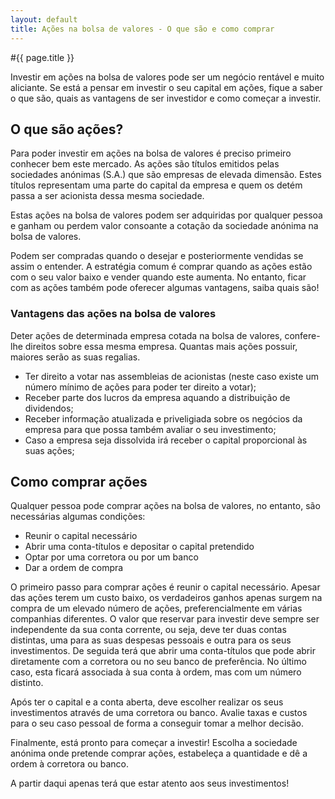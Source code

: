 ```yaml
---
layout: default
title: Ações na bolsa de valores - O que são e como comprar
---
```


#{{ page.title }}

Investir em ações na bolsa de valores pode ser um negócio rentável e muito aliciante. Se está a pensar em investir o seu capital em ações, fique a saber o que são, quais as vantagens de ser investidor e como começar a investir.

## O que são ações?
Para poder investir em ações na bolsa de valores é preciso primeiro conhecer bem este mercado. As ações são títulos emitidos pelas sociedades anónimas (S.A.) que são empresas de elevada dimensão. Estes títulos representam uma parte do capital da empresa e quem os detém passa a ser acionista dessa mesma sociedade.

Estas ações na bolsa de valores podem ser adquiridas por qualquer pessoa e ganham ou perdem valor consoante a cotação da sociedade anónima na bolsa de valores.

Podem ser compradas quando o desejar e posteriormente vendidas se assim o entender. A estratégia comum é comprar quando as ações estão com o seu valor baixo e vender quando este aumenta. No entanto, ficar com as ações também pode oferecer algumas vantagens, saiba quais são!

### Vantagens das ações na bolsa de valores

Deter ações de determinada empresa cotada na bolsa de valores, confere-lhe direitos sobre essa mesma empresa. Quantas mais ações possuir, maiores serão as suas regalias.

* Ter direito a votar nas assembleias de acionistas (neste caso existe um número mínimo de ações para poder ter direito a votar);
* Receber parte dos lucros da empresa aquando a distribuição de dividendos;
* Receber informação atualizada e priveligiada sobre os negócios da empresa para que possa também avaliar o seu investimento;
* Caso a empresa seja dissolvida irá receber o capital proporcional às suas ações;

## Como comprar ações
Qualquer pessoa pode comprar ações na bolsa de valores, no entanto, são necessárias algumas condições:

* Reunir o capital necessário
* Abrir uma conta-títulos e depositar o capital pretendido
* Optar por uma corretora ou por um banco
* Dar a ordem de compra

O primeiro passo para comprar ações é reunir o capital necessário. Apesar das ações terem um custo baixo, os verdadeiros ganhos apenas surgem na compra de um elevado número de ações, preferencialmente em várias companhias diferentes. O valor que reservar para investir deve sempre ser independente da sua conta corrente, ou seja, deve ter duas contas distintas, uma para as suas despesas pessoais e outra para os seus investimentos.
De seguida terá que abrir uma conta-títulos que pode abrir diretamente com a corretora ou no seu banco de preferência. No último caso, esta ficará associada à sua conta à ordem, mas com um número distinto.

Após ter o capital e a conta aberta, deve escolher realizar os seus investimentos através de uma corretora ou banco. Avalie taxas e custos para o seu caso pessoal de forma a conseguir tomar a melhor decisão.

Finalmente, está pronto para começar a investir! Escolha a sociedade anónima onde pretende comprar ações, estabeleça a quantidade e dê a ordem à corretora ou banco.

A partir daqui apenas terá que estar atento aos seus investimentos!

